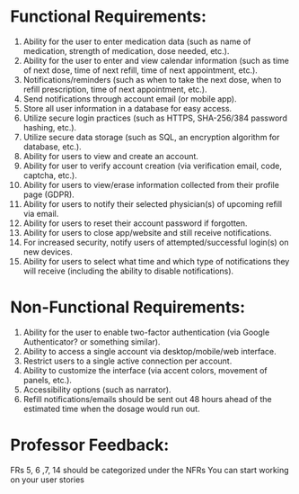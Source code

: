 # Functional Requirements:
1. Ability for the user to enter medication data (such as name of medication, strength of medication, dose needed, etc.).
2. Ability for the user to enter and view calendar information (such as time of next dose, time of next refill, time of next appointment, etc.).
3. Notifications/reminders (such as when to take the next dose, when to refill prescription, time of next appointment, etc.).
4. Send notifications through account email (or mobile app).
5. Store all user information in a database for easy access.
6. Utilize secure login practices (such as HTTPS, SHA-256/384 password hashing, etc.).
7. Utilize secure data storage (such as SQL, an encryption algorithm for database, etc.). 
8. Ability for users to view and create an account.
9. Ability for user to verify account creation (via verification email, code, captcha, etc.). 
10. Ability for users to view/erase information collected from their profile page (GDPR).
11. Ability for users to notify their selected physician(s) of upcoming refill via email.
12. Ability for users to reset their account password if forgotten.
13. Ability for users to close app/website and still receive notifications.
14. For increased security, notify users of attempted/successful login(s) on new devices.
15. Ability for users to select what time and which type of notifications they will receive (including the ability to disable notifications).

# Non-Functional Requirements:
1. Ability for the user to enable two-factor authentication (via Google Authenticator? or something similar).
2. Ability to access a single account via desktop/mobile/web interface.
3. Restrict users to a single active connection per account.
4. Ability to customize the interface (via accent colors, movement of panels, etc.).
5. Accessibility options (such as narrator).
6. Refill notifications/emails should be sent out 48 hours ahead of the estimated time when the dosage would run out.

# Professor Feedback:
FRs 5, 6 ,7, 14 should be categorized under the NFRs
You can start working on your user stories
